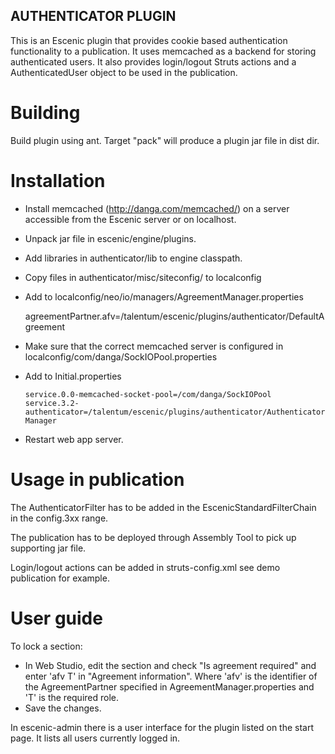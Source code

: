 AUTHENTICATOR PLUGIN
--------------------

This is an Escenic plugin that provides cookie based authentication functionality to a publication.
It uses memcached as a backend for storing authenticated users. It also provides login/logout
Struts actions and a AuthenticatedUser object to be used in the publication.

Building
========

Build plugin using ant. Target "pack" will produce a plugin jar file in dist dir.


Installation
============

- Install memcached (http://danga.com/memcached/) on a server accessible from the Escenic server or on localhost.

- Unpack jar file in escenic/engine/plugins.

- Add libraries in authenticator/lib to engine classpath.

- Copy files in authenticator/misc/siteconfig/ to localconfig

- Add to localconfig/neo/io/managers/AgreementManager.properties

  agreementPartner.afv=/talentum/escenic/plugins/authenticator/DefaultAgreement

- Make sure that the correct memcached server is configured in localconfig/com/danga/SockIOPool.properties

- Add to Initial.properties

  `service.0.0-memcached-socket-pool=/com/danga/SockIOPool`
  `service.3.2-authenticator=/talentum/escenic/plugins/authenticator/AuthenticatorManager`
  
- Restart web app server.


Usage in publication
====================

The AuthenticatorFilter has to be added in the EscenicStandardFilterChain in the config.3xx range.

The publication has to be deployed through Assembly Tool to pick up supporting jar file.

Login/logout actions can be added in struts-config.xml see demo publication for example.

User guide
==========

To lock a section:
- In Web Studio, edit the section and check "Is agreement required" and enter 'afv T' in "Agreement information".
Where 'afv' is the identifier of the AgreementPartner specified in AgreementManager.properties and 'T' is the
required role.
- Save the changes.

In escenic-admin there is a user interface for the plugin listed on the start page. It lists all users currently 
logged in.

